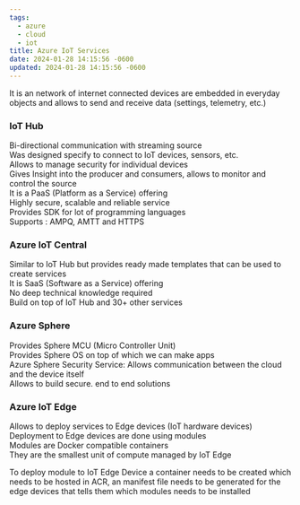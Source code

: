 ```yaml
---
tags:
  - azure
  - cloud
  - iot
title: Azure IoT Services
date: 2024-01-28 14:15:56 -0600
updated: 2024-01-28 14:15:56 -0600
---
```


It is an network of internet connected devices are embedded in everyday objects and allows to send and receive data (settings, telemetry, etc.)

### IoT Hub

Bi-directional communication with streaming source  
Was designed specify to connect to IoT devices, sensors, etc.  
Allows to manage security for individual devices  
Gives Insight into the producer and consumers, allows to monitor and control the source  
It is a PaaS (Platform as a Service) offering  
Highly secure, scalable and reliable service  
Provides SDK for lot of programming languages  
Supports : AMPQ, AMTT and HTTPS

### Azure IoT Central

Similar to IoT Hub but provides ready made templates that can be used to create services  
It is SaaS (Software as a Service) offering  
No deep technical knowledge required  
Build on top of IoT Hub and 30+ other services

### Azure Sphere

Provides Sphere MCU (Micro Controller Unit)  
Provides Sphere OS on top of which we can make apps  
Azure Sphere Security Service: Allows communication between the cloud and the device itself  
Allows to build secure. end to end solutions

### Azure IoT Edge

Allows to deploy services to Edge devices (IoT hardware devices)  
Deployment to Edge devices are done using modules  
Modules are Docker compatible containers  
They are the smallest unit of compute managed by IoT Edge  

To deploy module to IoT Edge Device a container needs to be created which needs to be hosted in ACR, an manifest file needs to be generated for the edge devices that tells them which modules needs to be installed
